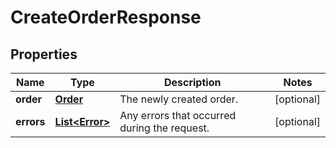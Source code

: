 
# CreateOrderResponse

## Properties
Name | Type | Description | Notes
------------ | ------------- | ------------- | -------------
**order** | [**Order**](Order.md) | The newly created order. |  [optional]
**errors** | [**List&lt;Error&gt;**](Error.md) | Any errors that occurred during the request. |  [optional]



